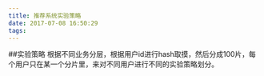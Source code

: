 ```yaml
---
title: 推荐系统实验策略
date: 2017-07-08 16:50:29
tags:
---
```

##实验策略
 根据不同业务分层，根据用户id进行hash取摸，然后分成100片，每个用户只在某一个分片里，来对不同用户进行不同的实验策略划分。
